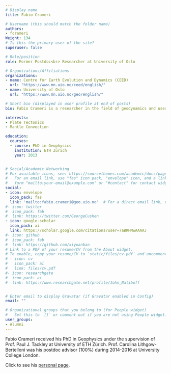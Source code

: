 ```yaml
---
# Display name
title: Fabio Crameri

# Username (this should match the folder name)
authors:
- fcrameri
Weight: 134
# Is this the primary user of the site?
superuser: false

# Role/position
role: Former Postdoc<br> Researcher at University of Oslo

# Organizations/Affiliations
organizations:
- name: Centre for Earth Evolution and Dynamics (CEED)
  url: "https://www.mn.uio.no/ceed/english/"
- name: University of Oslo
  url: "https://www.mn.uio.no/geo/english/"

# Short bio (displayed in user profile at end of posts)
bio: Fabio Crameri is a researcher in the field of geodynamics and uses numerical modelling to understand the dynamics of a rocky planet like the Earth. His main expertise is on regional- to global-scale deformation of the Earth's mantle.

interests:
- Plate Tectonics
- Mantle Convection

education:
  courses:
  - course: PhD in Geophysics
    institution: ETH Zürich
    year: 2013


# Social/Academic Networking
# For available icons, see: https://sourcethemes.com/academic/docs/page-builder/#icons
#   For an email link, use "fas" icon pack, "envelope" icon, and a link in the
#   form "mailto:your-email@example.com" or "#contact" for contact widget.
social:
- icon: envelope
  icon_pack: fas
  link: 'mailto:fabio.crameri@geo.uio.no'  # For a direct email link, use "mailto:test@example.org".
#- icon: twitter
#  icon_pack: fab
#  link: https://twitter.com/GeorgeCushen
- icon: google-scholar
  icon_pack: ai
  link: https://scholar.google.com/citations?user=7aBKHMwAAAAJ
#- icon: github
#  icon_pack: fab
#  link: https://github.com/xiyuanbao
# Link to a PDF of your resume/CV from the About widget.
# To enable, copy your resume/CV to `static/files/cv.pdf` and uncomment the lines below.
# - icon: cv
#   icon_pack: ai
#   link: files/cv.pdf
#- icon: researchgate
#  icon_pack: ai
#  link: https://www.researchgate.net/profile/John_Naliboff


# Enter email to display Gravatar (if Gravatar enabled in Config)
email: ""

# Organizational groups that you belong to (for People widget)
#   Set this to `[]` or comment out if you are not using People widget.
user_groups:
- Alumni
---
```


Fabio Crameri received his PhD in Geophysics under the supervision of Prof. Paul J. Tackley at University of ETH Zürich. Prof. Carolina Lithgow-Bertelloni was his postdoc advisor (100%) during 2014-2016 at University College London. 

Click to see his [personal page](http://www.fabiocrameri.ch/).


